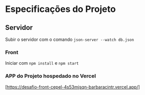 # Especificações do Projeto

## Servidor

Subir o servidor com o comando `json-server --watch db.json`

### Front

Iniciar com `npm install` e `npm start`

### APP do Projeto hospedado no Vercel

[https://desafio-front-cepel-4s53mjsqn-barbaracintr.vercel.app/]